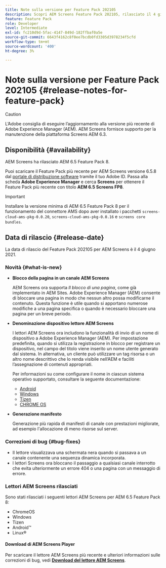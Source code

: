 ```yaml
---
title: Note sulla versione per Feature Pack 202105
description: Scopri AEM Screens Feature Pack 202105, rilasciato il 4 giugno 2021.
feature: Feature Pack
role: Developer
level: Intermediate
exl-id: fc210d9d-5fac-4147-849d-182ffbaf0a5e
source-git-commit: 6643f4162c8f0ee7bcdb0fd3305d3978234f5cfd
workflow-type: tm+mt
source-wordcount: '400'
ht-degree: 3%

---
```


# Note sulla versione per Feature Pack 202105 {#release-notes-for-feature-pack}

>[!CAUTION]
>L’Adobe consiglia di eseguire l’aggiornamento alla versione più recente di Adobe Experience Manager (AEM). AEM Screens fornisce supporto per la manutenzione della piattaforma Screens AEM 6.3.

## Disponibilità {#availability}

AEM Screens ha rilasciato AEM 6.5 Feature Pack 8.

Puoi scaricare il Feature Pack più recente per AEM Screens versione 6.5.8 dal [portale di distribuzione software](https://experience.adobe.com/#/downloads/content/software-distribution/it/aem.html) tramite il tuo Adobe ID. Passa alla scheda **Adobe Experience Manager** e cerca **Screens** per ottenere il Feature Pack più recente con titolo **AEM 6.5 Screens FP8**.

>[!IMPORTANT]
>Installare la versione minima di AEM 6.5 Feature Pack 8 per il funzionamento del connettore AMS dopo aver installato i pacchetti `screens-cloud-ams-pkg-0.0.20`, `screens-cloud-ams-pkg-0.0.16` e `screens core bundles`.

## Data di rilascio {#release-date}

La data di rilascio del Feature Pack 202105 per AEM Screens è il 4 giugno 2021.

### Novità {#what-is-new}

* **Blocco della pagina in un canale AEM Screens**

  AEM Screens ora supporta *Il blocco di una pagina*, come già implementato in AEM Sites. Adobe Experience Manager (AEM) consente di bloccare una pagina in modo che nessun altro possa modificarne il contenuto. Questa funzione è utile quando si apportano numerose modifiche a una pagina specifica o quando è necessario bloccare una pagina per un breve periodo.

* **Denominazione dispositivo lettore AEM Screens**

  I lettori AEM Screens ora includono la funzionalità di invio di un nome di dispositivo a Adobe Experience Manager (AEM).
Per impostazione predefinita, quando si utilizza la registrazione in blocco per registrare un dispositivo, nel campo del titolo viene inserito un nome utente generato dal sistema. In alternativa, un cliente può utilizzare un tag risorsa o un altro nome descrittivo che lo renda visibile nell’AEM e faciliti l’assegnazione di contenuti appropriati.

  Per informazioni su come configurare il nome in ciascun sistema operativo supportato, consultare la seguente documentazione:

   * [Android](/help/user-guide/implementing-android-player.md#name-android)
   * [Windows](/help/user-guide/implementing-windows-player.md#name-windows)
   * [Tizen](/help/user-guide/tizen-player.md#name-tizen)
   * [CHROME OS](/help/user-guide/implementing-chrome-os-player.md#name-chrome)

* **Generazione manifesto**

  Generazione più rapida di manifesti di canale con prestazioni migliorate, ad esempio l&#39;allocazione di meno risorse sul server.

### Correzioni di bug {#bug-fixes}

* Il lettore visualizzava una schermata nera quando si passava a un canale contenente una sequenza dinamica incorporata.
* I lettori Screens ora bloccano il passaggio a qualsiasi canale interrotto che evita ulteriormente un errore 404 o una pagina con un messaggio di errore.

### Lettori AEM Screens rilasciati

Sono stati rilasciati i seguenti lettori AEM Screens per AEM 6.5 Feature Pack 8:

* ChromeOS
* Windows
* Tizen
* Android™
* Linux®

#### Download di AEM Screens Player

Per scaricare il lettore AEM Screens più recente e ulteriori informazioni sulle correzioni di bug, vedi **[Download del lettore AEM Screens](https://download.macromedia.com/screens/index.html)**.
